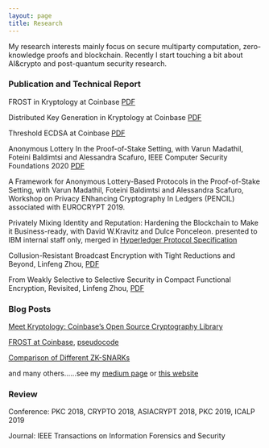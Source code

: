 ```yaml
---
layout: page
title: Research
---
```


My research interests mainly focus on secure multiparty computation, zero-knowledge proofs and blockchain. 
Recently I start touching a bit about AI&crypto and post-quantum security research. 

### Publication and Technical Report

FROST in Kryptology at Coinbase [PDF](https://github.com/coinbase/kryptology/blob/master/docs/FROST_pseudocode_for_Coinbase_v2.pdf)

Distributed Key Generation in Kryptology at Coinbase [PDF](https://github.com/coinbase/kryptology/blob/master/docs/GennaroDkg.pdf)

Threshold ECDSA at Coinbase [PDF](https://github.com/coinbase/kryptology/blob/master/docs/Coinbase_Pseudocode_v5.pdf)

Anonymous Lottery In the Proof-of-Stake Setting, with Varun Madathil, Foteini Baldimtsi and Alessandra Scafuro, IEEE Computer Security Foundations 2020 [PDF](https://eprint.iacr.org/2020/533.pdf)

A Framework for Anonymous Lottery-Based Protocols in the Proof-of-Stake Setting, with Varun Madathil, Foteini Baldimtsi and Alessandra Scafuro, Workshop on Privacy ENhancing Cryptography In Ledgers (PENCIL) associated with EUROCRYPT 2019. 

Privately Mixing Identity and Reputation: Hardening the Blockchain to Make it Business-ready, with David W.Kravitz and Dulce Ponceleon. presented to IBM internal staff only, merged in [Hyperledger Protocol Specification](https://openblockchain.readthedocs.io/en/latest/protocol-spec/) 

Collusion-Resistant Broadcast Encryption with Tight Reductions and Beyond, Linfeng Zhou, [PDF](https://eprint.iacr.org/2016/953) 

From Weakly Selective to Selective Security in Compact Functional Encryption, Revisited, Linfeng Zhou, [PDF](https://eprint.iacr.org/2016/848.pdf) 

### Blog Posts
[Meet Kryptology: Coinbase’s Open Source Cryptography Library](https://www.cryptohopper.com/news/meet-kryptology-coinbase-s-open-source-cryptography-library-4992)

[FROST at Coinbase](https://medium.com/the-coinbase-blog/frost-flexible-round-optimized-schnorr-threshold-signatures-b2e950164ee1), [pseudocode](https://github.com/coinbase/kryptology/blob/master/docs/FROST_pseudocode_for_Coinbase_v2.pdf) 

[Comparison of Different ZK-SNARKs](https://medium.com/@daniel.linfeng.zhou/comparison-of-different-zk-snarks-3f3ac7dd8a4a) 

and many others......see my [medium page](https://medium.com/@daniel.linfeng.zhou) or [this website](https://lfzkoala.github.io/)

### Review

Conference: PKC 2018, CRYPTO 2018, ASIACRYPT 2018, PKC 2019, ICALP 2019 

Journal: IEEE Transactions on Information Forensics and Security 



